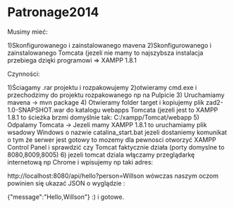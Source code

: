 Patronage2014
=============

Musimy mieć:

1)Skonfigurowanego i zainstalowanego mavena 
2)Skonfigurowanego i zainstalowanego Tomcata (jezeli nie mamy to najszybsza instalacja przebiega dzięki programowi => XAMPP 1.8.1

Czynności:

1)Ściagamy .rar projektu i rozpakowujemy
2)otwieramy cmd.exe i przechodzimy do projektu rozpakowanego np na Pulpicie
3) Uruchamiamy mavena -> mvn package
4) Otwieramy folder target i kopiujemy plik zad2-1.0-SNAPSHOT.war do katalogu webapps Tomcata (jezeli jest to XAMPP 1.8.1 to ścieżka brzmi domyślnie tak: C:/xampp/Tomcat/webapp
5) Odpalamy Tomcata -> Jezeli mamy XAMPP 1.8.1 to uruchamiamy plik wsadowy Windows o nazwie catalina_start.bat jezeli dostaniemy komunikat o tym że serwer jest gotowy to mozemy dla pewnosci otworzyć XAMPP Control Panel i sprawdzić czy Tomcat faktycznie działa (porty domyslne to 8080,8009,8005)
6) jezeli tomcat dziala włączamy przeglądarkę internetową np Chrome i wpisujemy np taki adres: 

http://localhost:8080/api/hello?person=Willson wówczas naszym oczom powinien się ukazać JSON o wyglądzie : 

{"message":"Hello,Willson"} :) i gotowe.

